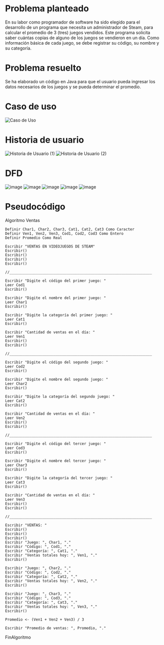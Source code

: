 # Problema planteado
En su labor como programador de software ha sido elegido para el desarrollo de un programa que necesita un administrador de Steam, para calcular el promedio de 3 (tres) juegos vendidos. Este programa solicita saber cuántas copias de alguno de los juegos se vendieron en un día. Como información básica de cada juego, se debe registrar su código, su nombre y su categoría.

# Problema resuelto
Se ha elaborado un código en Java para que el usuario pueda ingresar los datos necesarios de los juegos y se pueda determinar el promedio.


# Caso de uso
![Caso de Uso](https://github.com/Morenito28/EjercicioBase/assets/136821010/c083b06e-69e1-44d5-a755-32e6344d531a)

# Historia de usuario
![Historia de Usuario (1)](https://github.com/Morenito28/EjercicioBase/assets/136821010/588f37f3-cd7a-4fb5-9b80-67a32867246a)
![Historia de Usuario (2)](https://github.com/Morenito28/EjercicioBase/assets/136821010/b62cbd45-6259-4a34-a0a5-6b0923bdb712)

# DFD
![image](https://github.com/Morenito28/EjercicioBase/assets/136821010/67b5e27d-1112-41aa-8dd2-73a0b810781e)
![image](https://github.com/Morenito28/EjercicioBase/assets/136821010/9e33dbb9-64a7-442d-b6bf-f144b7af2210)
![image](https://github.com/Morenito28/EjercicioBase/assets/136821010/07f895a8-187c-46b1-831f-49f2285a32c4)
![image](https://github.com/Morenito28/EjercicioBase/assets/136821010/52067f92-8380-4de4-b101-dbb304e58427)
![image](https://github.com/Morenito28/EjercicioBase/assets/136821010/82408f38-dd41-426f-8d31-049bfaea11cb)

# Pseudocódigo
Algoritmo Ventas
	
	Definir Char1, Char2, Char3, Cat1, Cat2, Cat3 Como Caracter
	Definir Ven1, Ven2, Ven3, Cod1, Cod2, Cod3 Como Entero
	Definir Promedio Como Real
	
    Escribir "VENTAS EN VIDEOJUEGOS DE STEAM"
    Escribir()
    Escribir()
    Escribir()
    Escribir()
    
    //_________________________________________________________________
    
    Escribir "Digite el código del primer juego: "
    Leer Cod1
    Escribir()
	
    Escribir "Digite el nombre del primer juego: "
    Leer Char1
    Escribir()
	
    Escribir "Digite la categoría del primer juego: "
    Leer Cat1
    Escribir()
	
    Escribir "Cantidad de ventas en el día: "
    Leer Ven1
    Escribir()
    Escribir()
    
    //_________________________________________________________________
    
    Escribir "Digite el código del segundo juego: "
    Leer Cod2
    Escribir()
	
    Escribir "Digite el nombre del segundo juego: "
    Leer Char2
    Escribir()
	
    Escribir "Digite la categoría del segundo juego: "
    Leer Cat2
    Escribir()
    
    Escribir "Cantidad de ventas en el día: "
    Leer Ven2
    Escribir()
    Escribir()
    
    //_________________________________________________________________
    
    Escribir "Digite el código del tercer juego: "
    Leer Cod3
    Escribir()
	
    Escribir "Digite el nombre del tercer juego: "
    Leer Char3
    Escribir()
	
    Escribir "Digite la categoría del tercer juego: "
    Leer Cat3
    Escribir()
    
    Escribir "Cantidad de ventas en el día: "
    Leer Ven3
    Escribir()
    Escribir()
    
    //_________________________________________________________________
    
    Escribir "VENTAS: "
    Escribir()
    Escribir()
    Escribir()
    Escribir "Juego: ", Char1, "."
    Escribir "Código: ", Cod1, "."
    Escribir "Categoría: ", Cat1, "."
    Escribir "Ventas totales hoy: ", Ven1, "."
    Escribir()
    
    Escribir "Juego: ", Char2, "."
    Escribir "Código: ", Cod2, "."
    Escribir "Categoría: ", Cat2, "."
    Escribir "Ventas totales hoy: ", Ven2, "."
    Escribir()
    
    Escribir "Juego: ", Char3, "."
    Escribir "Código: ", Cod3, "."
    Escribir "Categoría: ", Cat3, "."
    Escribir "Ventas totales hoy: ", Ven3, "."
    Escribir()
    
	Promedio <- (Ven1 + Ven2 + Ven3) / 3
	
    Escribir "Promedio de ventas: ", Promedio, "."
FinAlgoritmo
